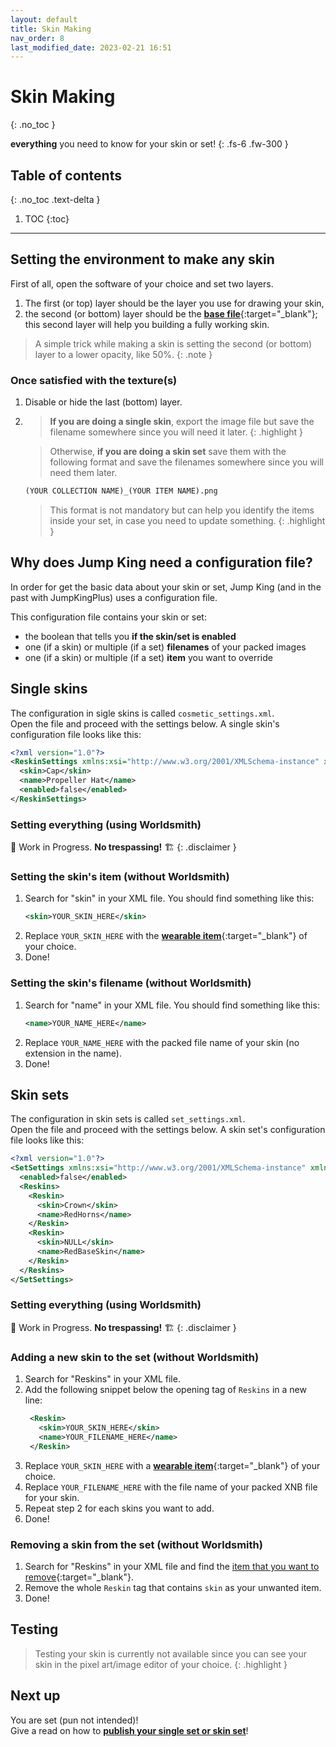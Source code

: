```yaml
---
layout: default
title: Skin Making
nav_order: 8
last_modified_date: 2023-02-21 16:51
---
```


# Skin Making
{: .no_toc }

**everything** you need to know for your skin or set!<!-- more -->
{: .fs-6 .fw-300 }

## Table of contents
{: .no_toc .text-delta }

1. TOC
{:toc}

---

## Setting the environment to make any skin

First of all, open the software of your choice and set two layers.

1. The first (or top) layer should be the layer you use for drawing your skin,
2. the second (or bottom) layer should be the [**base file**]({{site.baseurl}}/images/level-making/king/base.png){:target="_blank"}; this second layer will help you building a fully working skin.

> A simple trick while making a skin is setting the second (or bottom) layer to a lower opacity, like 50%.
{: .note }

### Once satisfied with the texture(s)

1. Disable or hide the last (bottom) layer. 
2. > **If you are doing a single skin**, export the image file but save the filename somewhere since you will need it later.
   {: .highlight }

   > Otherwise, **if you are doing a skin set** save them with the following format and save the filenames somewhere since you will need them later.
   ```md
   (YOUR COLLECTION NAME)_(YOUR ITEM NAME).png
   ```
   > This format is not mandatory but can help you identify the items inside your set, in case you need to update something.
   {: .highlight }

## Why does Jump King need a configuration file?

In order for get the basic data about your skin or set, Jump King (and in the past with JumpKingPlus) uses a configuration file.

This configuration file contains your skin or set: 
- the boolean that tells you **if the skin/set is enabled**
- one (if a skin) or multiple (if a set) **filenames** of your packed images
- one (if a skin) or multiple (if a set) **item** you want to override

## Single skins

The configuration in sigle skins is called `cosmetic_settings.xml`.<br>Open the file and proceed with the settings below. A single skin's configuration file looks like this:

```xml
<?xml version="1.0"?>
<ReskinSettings xmlns:xsi="http://www.w3.org/2001/XMLSchema-instance" xmlns:xsd="http://www.w3.org/2001/XMLSchema">
  <skin>Cap</skin>
  <name>Propeller Hat</name>
  <enabled>false</enabled>
</ReskinSettings>
```

### Setting everything (using Worldsmith)
🚧 Work in Progress. **No trespassing!** 🏗
{: .disclaimer }

### Setting the skin's item (without Worldsmith)

1. Search for "skin" in your XML file.
   You should find something like this:
   ```xml
   <skin>YOUR_SKIN_HERE</skin>
   ```
2. Replace `YOUR_SKIN_HERE` with the [**wearable item**]({{site.baseurl}}/api/items){:target="_blank"} of your choice.
3. Done!

### Setting the skin's filename (without Worldsmith)

1. Search for "name" in your XML file.
   You should find something like this:
   ```xml
   <name>YOUR_NAME_HERE</name>
   ```
2. Replace `YOUR_NAME_HERE` with the packed file name of your skin (no extension in the name).
3. Done!

## Skin sets

The configuration in skin sets is called `set_settings.xml`.<br>Open the file and proceed with the settings below. A skin set's configuration file looks like this:

```xml
<?xml version="1.0"?>
<SetSettings xmlns:xsi="http://www.w3.org/2001/XMLSchema-instance" xmlns:xsd="http://www.w3.org/2001/XMLSchema">
  <enabled>false</enabled>
  <Reskins>
    <Reskin>
      <skin>Crown</skin>
      <name>RedHorns</name>
    </Reskin>
    <Reskin>
      <skin>NULL</skin>
      <name>RedBaseSkin</name>
    </Reskin>
  </Reskins>
</SetSettings>
```

### Setting everything (using Worldsmith)
🚧 Work in Progress. **No trespassing!** 🏗
{: .disclaimer }

### Adding a new skin to the set (without Worldsmith)

1. Search for "Reskins" in your XML file.
2. Add the following snippet below the opening tag of `Reskins` in a new line:
   ```xml
    <Reskin>
      <skin>YOUR_SKIN_HERE</skin>
      <name>YOUR_FILENAME_HERE</name>
    </Reskin>
   ```
3. Replace `YOUR_SKIN_HERE` with a [**wearable item**]({{site.baseurl}}/api/items){:target="_blank"} of your choice.
4. Replace `YOUR_FILENAME_HERE` with the file name of your packed XNB file for your skin.
5. Repeat step 2 for each skins you want to add. 
6. Done!

### Removing a skin from the set (without Worldsmith)

1. Search for "Reskins" in your XML file and find the [item that you want to remove]({{site.baseurl}}/api/items){:target="_blank"}.
2. Remove the whole `Reskin` tag that contains `skin` as your unwanted item.
3. Done!

## Testing

> Testing your skin is currently not available since you can see your skin in the pixel art/image editor of your choice.
{: .highlight }

<!-- **WARNING**:<br>The following reskins and collections won't work in custom levels:
- Base reskin
- Collection that contains a base skin -->

## Next up

You are set (pun not intended)!<br>Give a read on how to [**publish your single set or skin set**]({{site.baseurl}}/publishing)!